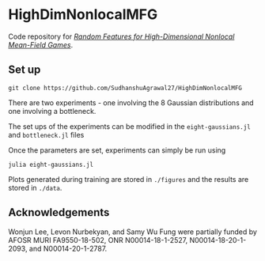 # HighDimNonlocalMFG

Code repository for [*Random Features for High-Dimensional Nonlocal Mean-Field Games*]().

## Set up 
``` 
git clone https://github.com/SudhanshuAgrawal27/HighDimNonlocalMFG
```

There are two experiments - one involving the 8 Gaussian distributions and one involving a bottleneck. 

The set ups of the experiments can be modified in the `eight-gaussians.jl` and `bottleneck.jl` files 

Once the parameters are set, experiments can simply be run using 
```
julia eight-gaussians.jl
```
Plots generated during training are stored in `./figures` and the results are stored in `./data`. 
<!-- 
## Reference

Please cite as  

    @article{,
      title = {},
      year = {2022},
      journal = {},
      author = {},
      issue = {},
      volume = {},
      url = {},
      pages = {}
    } -->

## Acknowledgements 
Wonjun Lee, Levon Nurbekyan, and Samy Wu Fung were partially funded by AFOSR MURI FA9550-18-502, ONR N00014-18-1-2527, N00014-18-20-1-2093, and N00014-20-1-2787.


